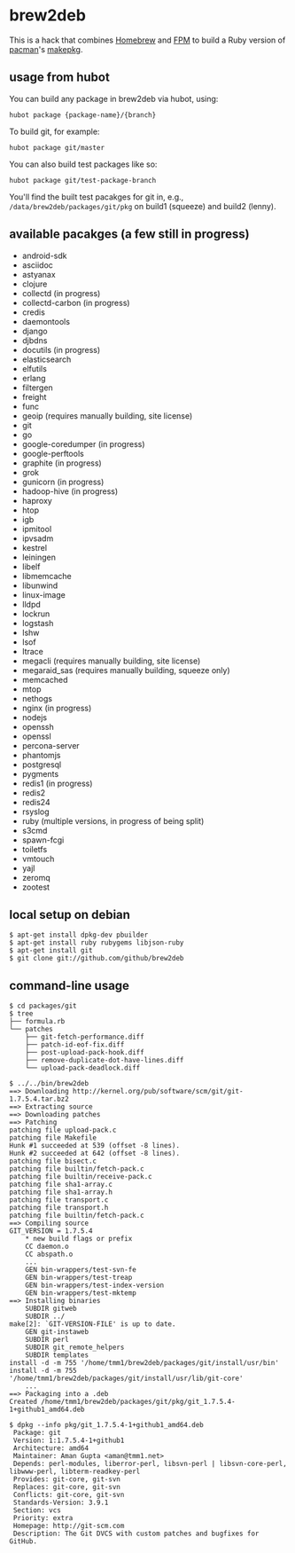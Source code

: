 # brew2deb

This is a hack that combines [Homebrew](http://github.com/mxcl/homebrew)
and [FPM](http://github.com/jordansissel/fpm) to build a Ruby version of
[pacman](http://www.archlinux.org/pacman/)'s
[makepkg](http://www.archlinux.org/pacman/makepkg.8.html).


## usage from hubot

You can build any package in brew2deb via hubot, using:

```
hubot package {package-name}/{branch}
```

To build git, for example:

```
hubot package git/master
```

You can also build test packages like so:

```
hubot package git/test-package-branch
```

You'll find the built test pacakges for git in, e.g., `/data/brew2deb/packages/git/pkg`
on build1 (squeeze) and build2 (lenny).

## available pacakges (a few still in progress)

*  android-sdk
*  asciidoc
*  astyanax
*  clojure
*  collectd  (in progress)
*  collectd-carbon (in progress)
*  credis
*  daemontools
*  django
*  djbdns
*  docutils  (in progress)
*  elasticsearch
*  elfutils
*  erlang
*  filtergen
*  freight
*  func
*  geoip (requires manually building, site license)
*  git
*  go
*  google-coredumper (in progress)
*  google-perftools
*  graphite (in progress)
*  grok
*  gunicorn (in progress)
*  hadoop-hive (in progress)
*  haproxy
*  htop
*  igb
*  ipmitool
*  ipvsadm
*  kestrel
*  leiningen
*  libelf
*  libmemcache
*  libunwind
*  linux-image
*  lldpd
*  lockrun
*  logstash
*  lshw
*  lsof
*  ltrace
*  megacli (requires manually building, site license)
*  megaraid_sas (requires manually building, squeeze only)
*  memcached
*  mtop
*  nethogs
*  nginx (in progress)
*  nodejs
*  openssh
*  openssl
*  percona-server
*  phantomjs
*  postgresql
*  pygments
*  redis1 (in progress)
*  redis2
*  redis24
*  rsyslog
*  ruby (multiple versions, in progress of being split)
*  s3cmd
*  spawn-fcgi
*  toiletfs
*  vmtouch
*  yajl
*  zeromq
*  zootest


## local setup on debian

```
$ apt-get install dpkg-dev pbuilder
$ apt-get install ruby rubygems libjson-ruby
$ apt-get install git
$ git clone git://github.com/github/brew2deb
```

## command-line usage

```
$ cd packages/git
$ tree
├── formula.rb
└── patches
    ├── git-fetch-performance.diff
    ├── patch-id-eof-fix.diff
    ├── post-upload-pack-hook.diff
    ├── remove-duplicate-dot-have-lines.diff
    └── upload-pack-deadlock.diff
```

```
$ ../../bin/brew2deb
==> Downloading http://kernel.org/pub/software/scm/git/git-1.7.5.4.tar.bz2
==> Extracting source
==> Downloading patches
==> Patching
patching file upload-pack.c
patching file Makefile
Hunk #1 succeeded at 539 (offset -8 lines).
Hunk #2 succeeded at 642 (offset -8 lines).
patching file bisect.c
patching file builtin/fetch-pack.c
patching file builtin/receive-pack.c
patching file sha1-array.c
patching file sha1-array.h
patching file transport.c
patching file transport.h
patching file builtin/fetch-pack.c
==> Compiling source
GIT_VERSION = 1.7.5.4
    * new build flags or prefix
    CC daemon.o
    CC abspath.o
    ...
    GEN bin-wrappers/test-svn-fe
    GEN bin-wrappers/test-treap
    GEN bin-wrappers/test-index-version
    GEN bin-wrappers/test-mktemp
==> Installing binaries
    SUBDIR gitweb
    SUBDIR ../
make[2]: `GIT-VERSION-FILE' is up to date.
    GEN git-instaweb
    SUBDIR perl
    SUBDIR git_remote_helpers
    SUBDIR templates
install -d -m 755 '/home/tmm1/brew2deb/packages/git/install/usr/bin'
install -d -m 755 '/home/tmm1/brew2deb/packages/git/install/usr/lib/git-core'
    ...
==> Packaging into a .deb
Created /home/tmm1/brew2deb/packages/git/pkg/git_1.7.5.4-1+github1_amd64.deb
```

```
$ dpkg --info pkg/git_1.7.5.4-1+github1_amd64.deb
 Package: git
 Version: 1:1.7.5.4-1+github1
 Architecture: amd64
 Maintainer: Aman Gupta <aman@tmm1.net>
 Depends: perl-modules, liberror-perl, libsvn-perl | libsvn-core-perl, libwww-perl, libterm-readkey-perl
 Provides: git-core, git-svn
 Replaces: git-core, git-svn
 Conflicts: git-core, git-svn
 Standards-Version: 3.9.1
 Section: vcs
 Priority: extra
 Homepage: http://git-scm.com
 Description: The Git DVCS with custom patches and bugfixes for GitHub.
```
